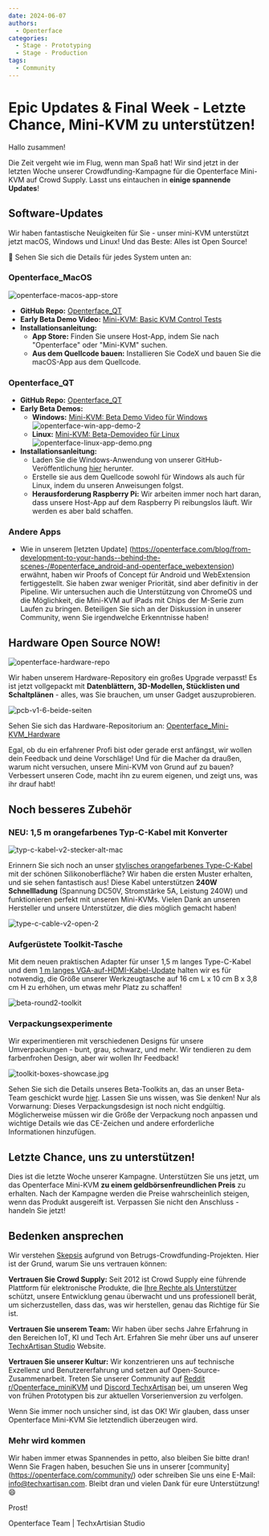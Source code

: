 ```yaml
---
date: 2024-06-07
authors:
  - Openterface
categories:
  - Stage - Prototyping
  - Stage - Production
tags:
  - Community
---
```


# Epic Updates & Final Week - Letzte Chance, Mini-KVM zu unterstützen!

Hallo zusammen!

Die Zeit vergeht wie im Flug, wenn man Spaß hat! Wir sind jetzt in der letzten Woche unserer Crowdfunding-Kampagne für die Openterface Mini-KVM auf Crowd Supply. Lasst uns eintauchen in **einige spannende Updates**!

<!-- more -->

## Software-Updates

Wir haben fantastische Neuigkeiten für Sie - unser mini-KVM unterstützt jetzt macOS, Windows und Linux! Und das Beste: Alles ist Open Source!

🎉 Sehen Sie sich die Details für jedes System unten an:

### Openterface_MacOS
![openterface-macos-app-store](https://openterface.com/blog/030/openterface-macos-app-store.jpeg)
  - **GitHub Repo:** [Openterface_QT](https://github.com/TechxArtisanStudio/Openterface_QT)
  - **Early Beta Demo Video:** [Mini-KVM: Basic KVM Control Tests](https://www.youtube.com/watch?v=m7OpUem0zqY)
  - **Installationsanleitung:**
    - **App Store:** Finden Sie unsere Host-App, indem Sie nach "Openterface" oder "Mini-KVM" suchen.
    - **Aus dem Quellcode bauen:** Installieren Sie CodeX und bauen Sie die macOS-App aus dem Quellcode.

### Openterface_QT
  - **GitHub Repo:** [Openterface_QT](https://github.com/TechxArtisanStudio/Openterface_QT)
  - **Early Beta Demos:**
    - **Windows:** [Mini-KVM: Beta Demo Video für Windows](https://www.youtube.com/watch?v=ERzpGtRvP2o&t=23s)
    ![openterface-win-app-demo-2](https://openterface.com/blog/030/openterface-win-app-demo-2.jpg)
    - **Linux:** [Mini-KVM: Beta-Demovideo für Linux](https://www.youtube.com/watch?v=_ScpI6TC0Pk)
    ![openterface-linux-app-demo.png](https://openterface.com/blog/030/openterface-linux-app-demo.png)
  - **Installationsanleitung:**
    - Laden Sie die Windows-Anwendung von unserer GitHub-Veröffentlichung [hier](https://github.com/TechxArtisanStudio/Openterface_QT/releases/tag/v0.0.1) herunter.
    - Erstelle sie aus dem Quellcode sowohl für Windows als auch für Linux, indem du unseren Anweisungen folgst.
    - **Herausforderung Raspberry Pi:** Wir arbeiten immer noch hart daran, dass unsere Host-App auf dem Raspberry Pi reibungslos läuft. Wir werden es aber bald schaffen.

### Andere Apps
  - Wie in unserem [letzten Update] (https://openterface.com/blog/from-development-to-your-hands--behind-the-scenes-/#openterface_android-and-openterface_webextension) erwähnt, haben wir Proofs of Concept für Android und WebExtension fertiggestellt. Sie haben zwar weniger Priorität, sind aber definitiv in der Pipeline. Wir untersuchen auch die Unterstützung von ChromeOS und die Möglichkeit, die Mini-KVM auf iPads mit Chips der M-Serie zum Laufen zu bringen. Beteiligen Sie sich an der Diskussion in unserer Community, wenn Sie irgendwelche Erkenntnisse haben!

## Hardware Open Source NOW!

![openterface-hardware-repo](https://openterface.com/blog/030/openterface-hardware-repo.png)

Wir haben unserem Hardware-Repository ein großes Upgrade verpasst! Es ist jetzt vollgepackt mit **Datenblättern, 3D-Modellen, Stücklisten und Schaltplänen** - alles, was Sie brauchen, um unser Gadget auszuprobieren.

![pcb-v1-6-beide-seiten](https://openterface.com/blog/030/pcb-v1-6-both-sides.jpg)

Sehen Sie sich das Hardware-Repositorium an: [Openterface_Mini-KVM_Hardware](https://github.com/TechxArtisanStudio/Openterface_Mini-KVM_Hardware)

Egal, ob du ein erfahrener Profi bist oder gerade erst anfängst, wir wollen dein Feedback und deine Vorschläge! Und für die Macher da draußen, warum nicht versuchen, unsere Mini-KVM von Grund auf zu bauen? Verbessert unseren Code, macht ihn zu eurem eigenen, und zeigt uns, was ihr drauf habt!

## Noch besseres Zubehör

### NEU: 1,5 m orangefarbenes Typ-C-Kabel mit Konverter

![typ-c-kabel-v2-stecker-alt-mac](https://openterface.com/blog/030/type-c-cable-v2-plugged-old-mac.jpg)

Erinnern Sie sich noch an unser [stylisches orangefarbenes Type-C-Kabel](https://openterface.com/blog/from-development-to-your-hands--behind-the-scenes-/#upgrading-toolkit-accessories) mit der schönen Silikonoberfläche? Wir haben die ersten Muster erhalten, und sie sehen fantastisch aus! Diese Kabel unterstützen **240W Schnellladung** (Spannung DC50V, Stromstärke 5A, Leistung 240W) und funktionieren perfekt mit unseren Mini-KVMs. Vielen Dank an unseren Hersteller und unsere Unterstützer, die dies möglich gemacht haben!

![type-c-cable-v2-open-2](https://openterface.com/blog/030/type-c-cable-v2-open-2.jpg)


### Aufgerüstete Toolkit-Tasche

Mit dem neuen praktischen Adapter für unser 1,5 m langes Type-C-Kabel und dem [1 m langes VGA-auf-HDMI-Kabel-Update](https://openterface.com/blog/-upgrade-on-vga-to-hdmi-cable-as-a-free-bonus-/) halten wir es für notwendig, die Größe unserer Werkzeugtasche auf 16 cm L x 10 cm B x 3,8 cm H zu erhöhen, um etwas mehr Platz zu schaffen!

![beta-round2-toolkit](https://openterface.com/blog/030/beta-round2-toolkit.jpg)

### Verpackungsexperimente

Wir experimentieren mit verschiedenen Designs für unsere Umverpackungen - bunt, grau, schwarz, und mehr. Wir tendieren zu dem farbenfrohen Design, aber wir wollen Ihr Feedback!

![toolkit-boxes-showcase.jpg](https://openterface.com/blog/030/toolkit-boxes-showcase.jpg)

Sehen Sie sich die Details unseres Beta-Toolkits an, das an unser Beta-Team geschickt wurde [hier](https://www.reddit.com/r/Openterface_miniKVM/comments/1d40atr/tactical_reinforcements_round_2_are_on_their_way/). Lassen Sie uns wissen, was Sie denken! Nur als Vorwarnung: Dieses Verpackungsdesign ist noch nicht endgültig. Möglicherweise müssen wir die Größe der Verpackung noch anpassen und wichtige Details wie das CE-Zeichen und andere erforderliche Informationen hinzufügen.

## Letzte Chance, uns zu unterstützen!

Dies ist die letzte Woche unserer Kampagne. Unterstützen Sie uns jetzt, um das Openterface Mini-KVM **zu einem geldbörsenfreundlichen Preis** zu erhalten. Nach der Kampagne werden die Preise wahrscheinlich steigen, wenn das Produkt ausgereift ist. Verpassen Sie nicht den Anschluss - handeln Sie jetzt!

## Bedenken ansprechen

Wir verstehen [Skepsis](https://openterface.com/blog/from-development-to-your-hands--behind-the-scenes-/#addressing-concerns) aufgrund von Betrugs-Crowdfunding-Projekten. Hier ist der Grund, warum Sie uns vertrauen können:

**Vertrauen Sie Crowd Supply:** Seit 2012 ist Crowd Supply eine führende Plattform für elektronische Produkte, die [Ihre Rechte als Unterstützer](https://www.crowdsupply.com/guide/backer-protection) schützt, unsere Entwicklung genau überwacht und uns professionell berät, um sicherzustellen, dass das, was wir herstellen, genau das Richtige für Sie ist.

**Vertrauen Sie unserem Team:** Wir haben über sechs Jahre Erfahrung in den Bereichen IoT, KI und Tech Art. Erfahren Sie mehr über uns auf unserer [TechxArtisan Studio](https://techxartisan.com/en/) Website.

**Vertrauen Sie unserer Kultur:** Wir konzentrieren uns auf technische Exzellenz und Benutzererfahrung und setzen auf Open-Source-Zusammenarbeit. Treten Sie unserer Community auf [Reddit r/Openterface_miniKVM](https://www.reddit.com/r/Openterface_miniKVM/) und [Discord TechxArtisan](https://discord.gg/sFTJD6a3R8) bei, um unseren Weg von frühen Prototypen bis zur aktuellen Vorserienversion zu verfolgen.

Wenn Sie immer noch unsicher sind, ist das OK! Wir glauben, dass unser Openterface Mini-KVM Sie letztendlich überzeugen wird.

### Mehr wird kommen

Wir haben immer etwas Spannendes in petto, also bleiben Sie bitte dran! Wenn Sie Fragen haben, besuchen Sie uns in unserer [community] (https://openterface.com/community/) oder schreiben Sie uns eine E-Mail: info@techxartisan.com. Bleibt dran und vielen Dank für eure Unterstützung! 😄

Prost!

Openterface Team | TechxArtisian Studio